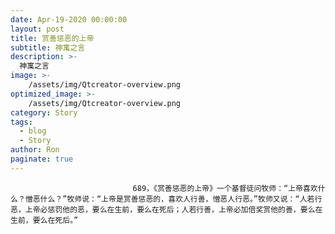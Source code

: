 ```yaml
---
date: Apr-19-2020 00:00:00
layout: post
title: 赏善惩恶的上帝
subtitle: 神寓之言
description: >-
  神寓之言
image: >-
    /assets/img/Qtcreator-overview.png
optimized_image: >-
    /assets/img/Qtcreator-overview.png
category: Story
tags:
  - blog
  - Story
author: Ron
paginate: true
---
```


							　　689，《赏善惩恶的上帝》一个基督徒问牧师：“上帝喜欢什么？憎恶什么？”牧师说：“上帝是赏善惩恶的，喜欢人行善，憎恶人行恶。”牧师又说：“人若行恶，上帝必惩罚他的恶，要么在生前，要么在死后；人若行善，上帝必加倍奖赏他的善，要么在生前，要么在死后。”
							
							
						